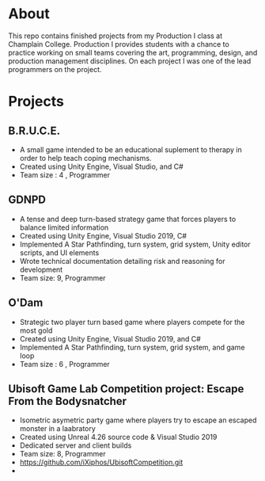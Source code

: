 # About

This repo contains finished projects from my Production I class at Champlain College. Production I provides students with a chance to practice working on small teams covering the art, programming, design, and production management disciplines. On each project I was one of the lead programmers on the project. 
 
# Projects

## B.R.U.C.E.
  * A small game intended to be an educational suplement to therapy in order to help teach coping mechanisms. 
  * Created using Unity Engine, Visual Studio, and C#
  * Team size : 4 ,  Programmer
  
## GDNPD
  * A tense and deep turn-based strategy game that forces players to balance limited information
  * Created using Unity Engine, Visual Studio 2019, C#
  * Implemented A Star Pathfinding, turn system, grid system, Unity editor scripts, and UI elements
  * Wrote technical documentation detailing risk and reasoning for development
  * Team size: 9,  Programmer

## O'Dam
  * Strategic two player turn based game where players compete for the most gold
  * Created using Unity Engine, Visual Studio 2019, and C#
  * Implemented A Star Pathfinding, turn system, grid system, and game loop
  * Team size : 6 ,  Programmer

## Ubisoft Game Lab Competition project: Escape From the Bodysnatcher
  * Isometric asymetric party game where players try to escape an escaped monster in a laabratory  
  * Created using Unreal 4.26 source code & Visual Studio 2019
  * Dedicated server and client builds
  * Team size: 8, Programmer
  * https://github.com/iXiphos/UbisoftCompetition.git
  * 
  
